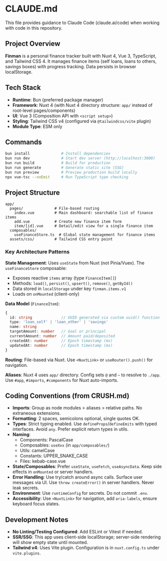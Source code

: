 # CLAUDE.md

This file provides guidance to Claude Code (claude.ai/code) when working with code in this repository.

## Project Overview

**Finman** is a personal finance tracker built with Nuxt 4, Vue 3, TypeScript, and Tailwind CSS 4. It manages finance items (self loans, loans to others, savings boxes) with progress tracking. Data persists in browser localStorage.

## Tech Stack

- **Runtime**: Bun (preferred package manager)
- **Framework**: Nuxt 4 (with Nuxt 4 directory structure: `app/` instead of root-level pages/components)
- **UI**: Vue 3 (Composition API with `<script setup>`)
- **Styling**: Tailwind CSS v4 (configured via `@tailwindcss/vite` plugin)
- **Module Type**: ESM only

## Commands

```bash
bun install              # Install dependencies
bun run dev              # Start dev server (http://localhost:3000)
bun run build            # Build for production
bun run generate         # Generate static site (SSG)
bun run preview          # Preview production build locally
npx vue-tsc --noEmit     # Run TypeScript type checking
```

## Project Structure

```
app/
  pages/              # File-based routing
    index.vue         # Main dashboard: searchable list of finance items
    add.vue           # Create new finance item form
    item/[id].vue     # Detail/edit view for a single finance item
  composables/
    useFinanceStore.ts  # Global state management for finance items
  assets/css/         # Tailwind CSS entry point
```

### Key Architecture Patterns

**State Management**: Uses `useState` from Nuxt (not Pinia/Vuex). The `useFinanceStore` composable:
- Exposes reactive `items` array (type `FinanceItem[]`)
- Methods: `load()`, `persist()`, `upsert()`, `remove()`, `getById()`
- Data stored in `localStorage` under key `finman.items.v1`
- Loads on `onMounted` (client-only)

**Data Model** (`FinanceItem`):
```ts
{
  id: string             // UUID generated via custom uuid() function
  type: 'loan_self' | 'loan_other' | 'savings'
  name: string
  targetAmount: number   // Goal or principal
  currentAmount: number  // Amount paid/deposited
  createdAt: number      // Epoch timestamp (ms)
  updatedAt: number      // Epoch timestamp (ms)
}
```

**Routing**: File-based via Nuxt. Use `<NuxtLink>` or `useRouter().push()` for navigation.

**Aliases**: Nuxt 4 uses `app/` directory. Config sets `@` and `~` to resolve to `./app`. Use `#app`, `#imports`, `#components` for Nuxt auto-imports.

## Coding Conventions (from CRUSH.md)

- **Imports**: Group as node modules > aliases > relative paths. No extraneous extensions.
- **Formatting**: 2 spaces, semicolons optional, single quotes OK.
- **Types**: Strict typing enabled. Use `defineProps`/`defineEmits` with typed interfaces. Avoid `any`. Prefer explicit return types in utils.
- **Naming**:
  - Components: PascalCase
  - Composables: `useXxx` (in `app/composables/`)
  - Utils: camelCase
  - Constants: UPPER_SNAKE_CASE
  - Files: kebab-case.vue
- **State/Composables**: Prefer `useState`, `useFetch`, `useAsyncData`. Keep side effects in `onMounted` or server handlers.
- **Error Handling**: Use try/catch around async calls. Surface user messages via UI. Use `throw createError()` in server handlers. Never leak secrets.
- **Environment**: Use `runtimeConfig` for secrets. Do not commit `.env`.
- **Accessibility**: Use `<NuxtLink>` for navigation, add `aria-labels`, ensure keyboard focus states.

## Development Notes

- **No Linting/Testing Configured**: Add ESLint or Vitest if needed.
- **SSR/SSG**: This app uses client-side localStorage; server-side rendering will show empty state until mounted.
- **Tailwind v4**: Uses Vite plugin. Configuration is in `nuxt.config.ts` under `vite.plugins`.
